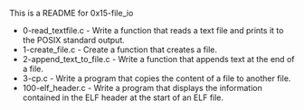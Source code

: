 This is a README for 0x15-file_io

* 0-read_textfile.c - Write a function that reads a text file and prints it to the POSIX standard output.
* 1-create_file.c - Create a function that creates a file.
* 2-append_text_to_file.c - Write a function that appends text at the end of a file.
* 3-cp.c - Write a program that copies the content of a file to another file.
* 100-elf_header.c - Write a program that displays the information contained in the ELF header at the start of an ELF file.
